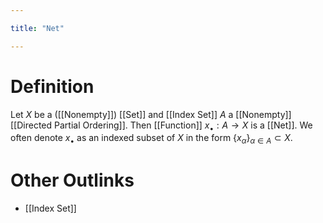 ```yaml
---

title: "Net"

---
```

# Definition
Let $X$ be a ([[Nonempty]]) [[Set]] and [[Index Set]] $A$ a [[Nonempty]] [[Directed Partial Ordering]]. Then [[Function]] $x_{\bullet}: A \to X$ is a [[Net]]. We often denote $x_{\bullet}$ as an indexed subset of $X$ in the form $\{x_{\alpha}\}_{\alpha \in A} \subset X$.

# Other Outlinks
- [[Index Set]]